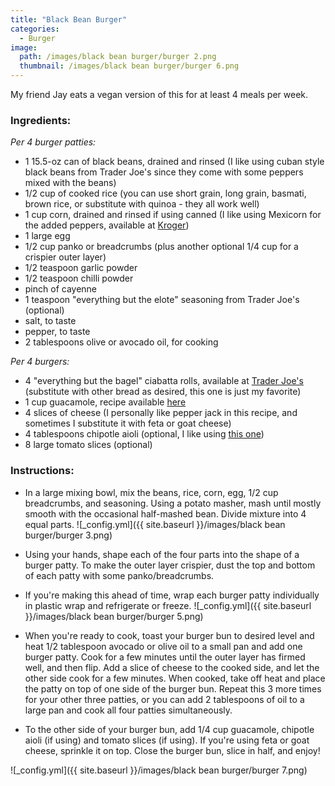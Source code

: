 ```yaml
---
title: "Black Bean Burger"
categories:
  - Burger
image:
  path: /images/black bean burger/burger 2.png
  thumbnail: /images/black bean burger/burger 6.png
---
```


My friend Jay eats a vegan version of this for at least 4 meals per week. 


### Ingredients:

_Per 4 burger patties:_

* 1 15.5-oz can of black beans, drained and rinsed (I like using cuban style black beans from Trader Joe's since they come with some peppers mixed with the beans)
* 1/2 cup of cooked rice (you can use short grain, long grain, basmati, brown rice, or substitute with quinoa - they all work well)
* 1 cup corn, drained and rinsed if using canned (I like using Mexicorn for the added peppers, available at [Kroger](https://www.kroger.com/p/green-giant-mexicorn/0002000010453))
* 1 large egg
* 1/2 cup panko or breadcrumbs (plus another optional 1/4 cup for a crispier outer layer)
* 1/2 teaspoon garlic powder
* 1/2 teaspoon chilli powder
* pinch of cayenne 
* 1 teaspoon "everything but the elote" seasoning from Trader Joe's (optional)
* salt, to taste
* pepper, to taste
* 2 tablespoons olive or avocado oil, for cooking
  
_Per 4 burgers:_

* 4 "everything but the bagel" ciabatta rolls, available at [Trader Joe's](https://www.traderjoes.com/digin/post/everything-ciabatta-rolls) (substitute with other bread as desired, this one is just my favorite)
* 1 cup guacamole, recipe available [here](https://prernaadvani.github.io/sides/vegan/mexican/guacamole/)
* 4 slices of cheese (I personally like pepper jack in this recipe, and sometimes I substitute it with feta or goat cheese)
* 4 tablespoons chipotle aioli (optional, I like using [this one](https://www.kroger.com/p/kraft-chipotle-aioli/0002100006499))
* 8 large tomato slices (optional)


### Instructions:

* In a large mixing bowl, mix the beans, rice, corn, egg, 1/2 cup breadcrumbs, and seasoning. Using a potato masher, mash until mostly smooth with the occasional half-mashed bean. Divide mixture into 4 equal parts.
![_config.yml]({{ site.baseurl }}/images/black bean burger/burger 3.png)

* Using your hands, shape each of the four parts into the shape of a burger patty. To make the outer layer crispier, dust the top and bottom of each patty with some panko/breadcrumbs. 

* If you're making this ahead of time, wrap each burger patty individually in plastic wrap and refrigerate or freeze. 
![_config.yml]({{ site.baseurl }}/images/black bean burger/burger 5.png)

* When you're ready to cook, toast your burger bun to desired level and heat 1/2 tablespoon avocado or olive oil to a small pan and add one burger patty. Cook for a few minutes until the outer layer has firmed well, and then flip. Add a slice of cheese to the cooked side, and let the other side cook for a few minutes. When cooked, take off heat and place the patty on top of one side of the burger bun. Repeat this 3 more times for your other three patties, or you can add 2 tablespoons of oil to a large pan and cook all four patties simultaneously.

* To the other side of your burger bun, add 1/4 cup guacamole, chipotle aioli (if using) and tomato slices (if using). If you're using feta or goat cheese, sprinkle it on top. Close the burger bun, slice in half, and enjoy!

![_config.yml]({{ site.baseurl }}/images/black bean burger/burger 7.png)

